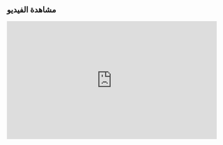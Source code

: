 <html lang="ar">
<head>
    <meta charset="UTF-8">
    <meta name="viewport" content="width=device-width, initial-scale=1.0">
    <title>مشاهدة الفيديو</title>
</head>
<body>
    <h2>مشاهدة الفيديو</h2>
    <iframe width="560" height="315" src="https://www.youtube.com/embed/ixDmBtOoXDU" frameborder="0" allowfullscreen></iframe>
</body>
</html>
